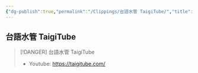 ```yaml
---
{"dg-publish":true,"permalink":"/Clippings/台語水管 TaigiTube/","title":"台語水管 TaigiTube","tags":["#clippings","#Taigi","#🎞️Video"],"noteIcon":"3","created":"2025-05-15T19:00:14.000+08:00","updated":"2025-06-18T13:19:20.590+08:00"}
---
```


## 台語水管 TaigiTube

> [!DANGER] 台語水管 TaigiTube
> - Youtube: https://taigitube.com/
